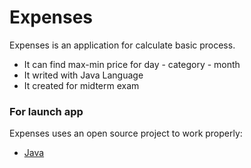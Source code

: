 # Expenses
Expenses is an application for calculate basic process.
  - It can find max-min price for day - category - month 
  - It writed with Java Language
  - It created for midterm exam
### For launch app
Expenses uses an open source project to work properly:
* [Java] 



[Java]: <https://www.java.com/>
